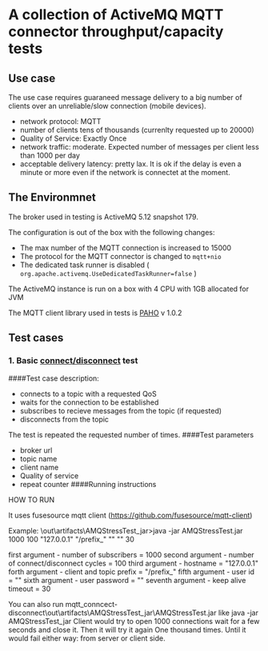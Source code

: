 # A collection of ActiveMQ MQTT connector throughput/capacity tests

## Use case

The use case requires guaraneed message delivery to a big number of clients over an unreliable/slow connection (mobile devices).
 * network protocol: MQTT
 * number of clients tens of thousands (currenlty requested up to 20000)
 * Quality of Service: Exactly Once
 * network traffic: moderate. Expected number of messages per client less than 1000 per day
 * acceptable delivery latency: pretty lax. It is ok if the delay is even a minute or more even if the network is connectet at the moment.

## The Environmnet

The broker used in testing is ActiveMQ 5.12 snapshot 179. 

The configuration is out of the box with the following changes:
 * The max number of the MQTT connection is increased to 15000
 * The protocol for the MQTT connector is changed to `mqtt+nio`
 * The dedicated task runner is disabled  ( `org.apache.activemq.UseDedicatedTaskRunner=false` )

The ActiveMQ instance is run on a box with 4 CPU with 1GB allocated for JVM

The MQTT client library used in tests is [PAHO](http://www.eclipse.org/paho/) v 1.0.2

## Test cases

### 1. Basic [connect/disconnect](MQTTDisconnect/) test

####Test case description:

 * connects to a topic with a requested QoS
 * waits for the connection to be established
 * subscribes to recieve messages from the topic (if requested)
 * disconnects from the topic

The test is repeated the requested number of times.
####Test parameters
 * broker url
 * topic name
 * client name
 * Quality of service
 * repeat counter
####Running instructions

HOW TO RUN

It uses fusesource mqtt client (https://github.com/fusesource/mqtt-client)

Example:
\out\artifacts\AMQStressTest_jar>java -jar AMQStressTest.jar 1000 100 "127.0.0.1" "/prefix_" "" "" 30

first argument - number of subscribers = 1000
second argument - number of connect/disconnect cycles = 100
third argument - hostname = "127.0.0.1"
forth argument - client and topic prefix = "/prefix_"
fifth argument - user id = ""
sixth argument - user password = ""
seventh argument - keep alive timeout = 30

You can also run mqtt_conncect-disconnect\out\artifacts\AMQStressTest_jar\AMQStressTest.jar like java -jar AMQStressTest_jar
Client would try to open 1000 connections wait for a few seconds and close it. Then it will try it again One thousand times. Until it would fail either way: from server or client side.
